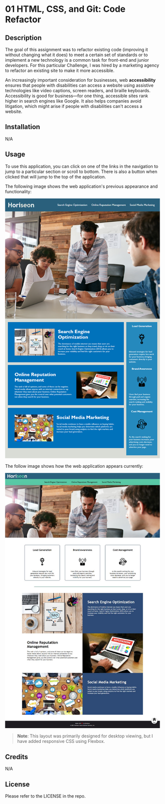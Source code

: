 # 01 HTML, CSS, and Git: Code Refactor

## Description

The goal of this assignment was to refactor existing code (improving it without changing what it does) to meet a certain set of standards or to implement a new technology is a common task for front-end and junior developers. For this particular Challenge, I was hired by a marketing agency to refactor an existing site to make it more accessible. 

An increasingly important consideration for businesses, web **accessibility** ensures that people with disabilities can access a website using assistive technologies like video captions, screen readers, and braille keyboards. Accessibility is good for business&mdash;for one thing, accessible sites rank higher in search engines like Google. It also helps companies avoid litigation, which might arise if people with disabilities can't access a website.

## Installation

N/A

## Usage

To use this application, you can click on one of the links in the navigation to jump to a particular section or scroll to bottom. There is also a button when clicked that will jump to the top of the application.

The following image shows the web application's previous appearance and functionality:

![The Horiseon webpage includes a navigation bar, a header image, and cards with text and images at the bottom of the page.](./assets/01-html-css-git-homework-demo.png)

The follow image shows how the web application appears currently:

![The Horiseon webpage includes a navigation bar, a header image, and cards with text and images at the bottom of the page.](./assets/01-html-css-git-homework-after.jpg)

> **Note**: This layout was primarily designed for desktop viewing, but I have added responsive CSS using Flexbox.

## Credits

N/A

## License

Please refer to the LICENSE in the repo.

